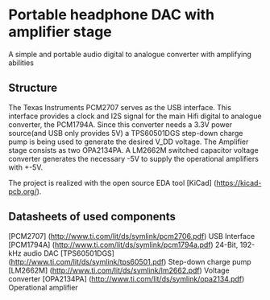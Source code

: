 # Portable headphone DAC with amplifier stage

A simple and portable audio digital to analogue converter with amplifying abilities

## Structure

The Texas Instruments PCM2707 serves as the USB interface. This interface provides a clock and I2S signal for the main Hifi
digital to analogue converter, the PCM1794A.
Since this converter needs a 3.3V power source(and USB only provides 5V) a TPS60501DGS step-down charge pump is being used to
generate the desired V_DD voltage.
The Amplifier stage consists as two OPA2134PA. A LM2662M switched capacitor voltage converter generates the necessary -5V
to supply the operational amplifiers with +-5V.

The project is realized with the open source EDA tool [KiCad] (https://kicad-pcb.org/).

## Datasheets of used components
[PCM2707] (http://www.ti.com/lit/ds/symlink/pcm2706.pdf) USB Interface
[PCM1794A] (http://www.ti.com/lit/ds/symlink/pcm1794a.pdf) 24-Bit, 192-kHz audio DAC
[TPS60501DGS] (http://www.ti.com/lit/ds/symlink/tps60501.pdf) Step-down charge pump
[LM2662M] (http://www.ti.com/lit/ds/symlink/lm2662.pdf) Voltage converter
[OPA2134PA] (http://www.ti.com/lit/ds/symlink/opa2134.pdf) Operational amplifier